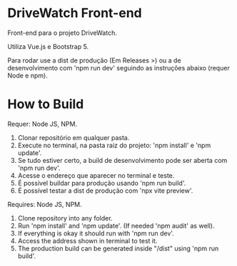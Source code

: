# DriveWatch Front-end

Front-end para o projeto DriveWatch.

Utiliza Vue.js e Bootstrap 5.

Para rodar use a dist de produção (Em Releases >) ou a de desenvolvimento com 'npm run dev' seguindo as instruções abaixo (requer Node e npm).

# How to Build

Requer: Node JS, NPM.

1) Clonar repositório em qualquer pasta.
2) Execute no terminal, na pasta raiz do projeto: 'npm install' e 'npm update'.
3) Se tudo estiver certo, a build de desenvolvimento pode ser aberta com 'npm run dev'.
4) Acesse o endereço que aparecer no terminal e teste.
5) É possível buildar para produção usando 'npm run build'.
6) É possível testar a dist de produção com 'npx vite preview'.


Requires: Node JS, NPM.

1) Clone repository into any folder.
2) Run 'npm install' and 'npm update'. (If needed 'npm audit' as well).
3) If everything is okay it should run with 'npm run dev'.
4) Access the address shown in terminal to test it.
5) The production build can be generated inside "/dist" using 'npm run build'.
